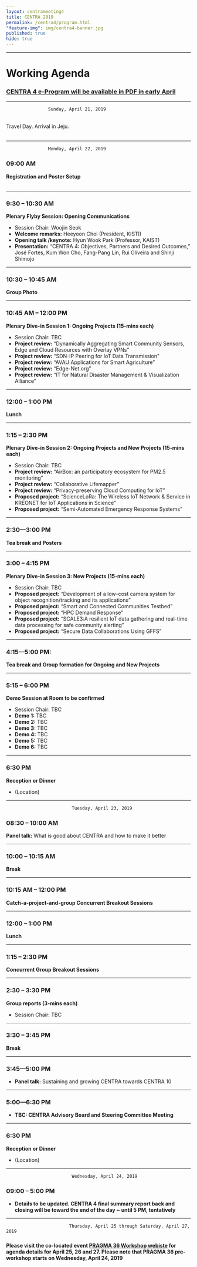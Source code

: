 ```yaml
---
layout: centrameeting4
title: CENTRA 2019
permalink: /centra4/program.html
"feature-img": img/centra4-banner.jpg
published: true
hide: true
---
```

<!-- 
## CENTRA 2019: Connecting Data, Applications and People in Smart Cyberinfrastructure and IoT
 -->

-------------
# Working Agenda
<h3><strong><u> CENTRA 4 e-Program will be available in PDF in early April</u></strong> </h3>


-------------

					Sunday, April 21, 2019 

<br>
Travel Day. Arrival in Jeju.
<br>
<br>


*** 
					Monday, April 22, 2019  

### 09:00 AM 
**Registration and Poster Setup** 
<br>
<br>

***
### 9:30 – 10:30 AM
**Plenary Flyby Session: Opening Communications**
- Session Chair: Woojin Seok
- **Welcome remarks:** Heeyoon Choi (President, KISTI) 
- **Opening talk /keynote:** Hyun Wook Park (Professor, KAIST)
- **Presentation:** “CENTRA 4: Objectives, Partners and Desired Outcomes,” José Fortes, Kum Won Cho, Fang-Pang Lin, Rui Oliveira and Shinji Shimojo  

****
### 10:30 – 10:45 AM 
**Group Photo**

****
### 10:45 AM – 12:00 PM
**Plenary Dive-in Session 1: Ongoing Projects (15-mins each)**
- Session Chair: TBC
- **Project review:** “Dynamically Aggregating Smart Community Sensors, Edge and Cloud Resources with Overlay VPNs”
- **Project review:** “SDN-IP Peering for IoT Data Transmission"
- **Project review:** “AVAU Applications for Smart Agriculture”
- **Project review:** “Edge-Net.org”
- **Project review:** “IT for Natural Disaster Management & Visualization Alliance”

****
### 12:00 – 1:00 PM 
**Lunch**

****
### 1:15 – 2:30 PM
**Plenary Dive-in Session 2: Ongoing Projects and New Projects (15-mins each)**
- Session Chair: TBC
- **Project review:** “AirBox: an participatory ecosystem for PM2.5 monitoring”
- **Project review:** “Collaborative Lifemapper”
- **Project review:** “Privacy-preserving Cloud Computing for IoT”
- **Proposed project:** “ScienceLoRa: The Wireless IoT Network & Service in KREONET for IoT Applications in Science”
- **Proposed project:** “Semi-Automated Emergency Response Systems”

****
### 2:30—3:00 PM 
**Tea break and Posters**

****
### 3:00 – 4:15 PM
**Plenary Dive-in Session 3: New Projects (15-mins each)**
- Session Chair: TBC
- **Proposed project:** “Development of a low-cost camera system for object recognition/tracking and its applications”
- **Proposed project:** “Smart and Connected Communities Testbed”
- **Proposed project:** “HPC Demand Response”
- **Proposed project:** “SCALE3:A resilient IoT data gathering and real-time data processing for safe community alerting”
- **Proposed project:** “Secure Data Collaborations Using GFFS”

****
### 4:15—5:00 PM: 
**Tea break and Group formation for Ongoing and New Projects**

****
### 5:15 – 6:00 PM
**Demo Session at Room to be confirmed**
- Session Chair: TBC
- **Demo 1:** TBC
- **Demo 2:** TBC  
- **Demo 3:** TBC
- **Demo 4:** TBC
- **Demo 5:** TBC
- **Demo 6:** TBC

***
### 6:30 PM
**Reception or Dinner**
- (Location)

****
							 Tuesday, April 23, 2019

### 08:30 – 10:00 AM 
**Panel talk:** What is good about CENTRA and how to make it better

****
### 10:00 – 10:15 AM
**Break**

****
### 10:15 AM – 12:00 PM 
**Catch-a-project-and-group Concurrent Breakout Sessions**

****
### 12:00 – 1:00 PM
**Lunch** 

****
### 1:15 – 2:30 PM
**Concurrent Group Breakout Sessions**

****
### 2:30 – 3:30 PM
**Group reports (3-mins each)**
- Session Chair: TBC

****
### 3:30 – 3:45 PM
**Break**

****
### 3:45—5:00 PM 
- **Panel talk:** Sustaining and growing CENTRA towards CENTRA 10

****
### 5:00—6:30 PM 
- **TBC: CENTRA Advisory Board and Steering Committee Meeting**

****
### 6:30 PM
**Reception or Dinner**
- (Location)  
****
							 Wednesday, April 24, 2019

### 09:00 – 5:00 PM 
- **Details to be updated. CENTRA 4 final summary report back and closing will be toward the end of the day ~ until 5 PM, tentatively**  
****
				            Thursday, April 25 through Saturday, April 27, 2019

###  
**Please visit the co-located event [PRAGMA 36 Workshop webiste](http://www.pragma-grid.net/pragma36-program/) for agenda details for April 25, 26 and 27. Please note that PRAGMA 36 pre-workshop starts on Wednesday, April 24, 2019**


